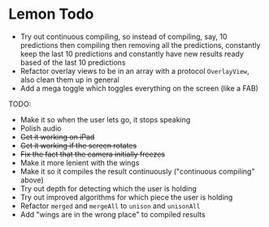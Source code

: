 # Lemon Todo

* Try out continuous compiling, so instead of compiling, say, 10 predictions then compiling then removing all the predictions, constantly keep the last 10 predictions and constantly have new results ready based of the last 10 predictions
* Refactor overlay views to be in an array with a protocol `OverlayView`, also clean them up in general
* Add a mega toggle which toggles everything on the screen (like a FAB)





TODO:

* Make it so when the user lets go, it stops speaking
* Polish audio
* ~~Get it working on iPad~~
* ~~Get it working if the screen rotates~~
* ~~Fix the fact that the camera initially freezes~~
* Make it more lenient with the wings
* Make it so it compiles the result continuously ("continuous compiling" above)
* Try out depth for detecting which the user is holding
* Try out improved algorithms for which piece the user is holding
* Refactor `merged` and `mergeAll` to `unison` and `unisonAll`
* Add "wings are in the wrong place" to compiled results

